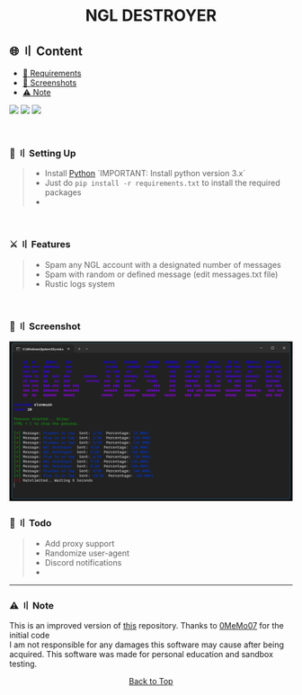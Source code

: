 <a id="top"></a>
<h1 align="center">
NGL DESTROYER
</h1>

## 🌐 〢 Content
- [📁 Requirements](#setup)
- [📸 Screenshots](#screenshot)
- [⚠️ Note](#note)
<p align="left">
<img src="https://img.shields.io/github/last-commit/pluzdev/ngl-destroyer?style=flat">
<img src="https://img.shields.io/github/stars/pluzdev/ngl-destroyer?color=brightgreen">
<img src="https://img.shields.io/github/forks/pluzdev/ngl-destroyer?color=brightgreen">
</p>
<br>


### 📁  〢 Setting Up
<a id="setup"></a>
> - Install [Python]([https://nodejs.org/dist/v18.15.0/node-v18.15.0-x64.msi](https://www.python.org/downloads/)) `IMPORTANT: Install python version 3.x`
> - Just do `pip install -r requirements.txt` to install the required packages
> - 
<br>

### ⚔️ 〢 Features
<a id="features"></a>
> - Spam any NGL account with a designated number of messages
> - Spam with random or defined message (edit messages.txt file)
> - Rustic logs system
<br>

### 📸 〢 Screenshot
<a id="screenshot"></a>
<img title="" src="https://raw.githubusercontent.com/Pluzdev/ngl-destroyer/main/demo.png" alt="" width="539">
<a id="todo"></a>
<br>

### 📝 〢 Todo

> - Add proxy support
> - Randomize user-agent
> - Discord notifications
> - 
---

### ⚠️ 〢 Note
<a id="note"></a>

This is an improved version of [this](https://github.com/0MeMo07/NGL-Spammer/) repository. Thanks to [0MeMo07](https://github.com/0MeMo07/) for the initial code
<br>
I am not responsible for any damages this software may cause after being acquired. This software was made for personal education and sandbox testing.
<p align="center"><a href=#top>Back to Top</a></p>
